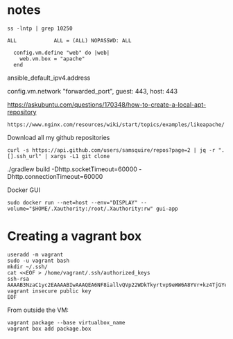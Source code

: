 # notes

```
ss -lntp | grep 10250
```

```
ALL            ALL = (ALL) NOPASSWD: ALL
```

```
  config.vm.define "web" do |web|
    web.vm.box = "apache"
  end
```

ansible_default_ipv4.address

config.vm.network "forwarded_port", guest: 443, host: 443

https://askubuntu.com/questions/170348/how-to-create-a-local-apt-repository

```
https://www.nginx.com/resources/wiki/start/topics/examples/likeapache/
```

Download all my github repositories

```
curl -s https://api.github.com/users/samsquire/repos?page=2 | jq -r ".[].ssh_url" | xargs -L1 git clone
```

./gradlew build -Dhttp.socketTimeout=60000 -Dhttp.connectionTimeout=60000

Docker GUI
```
sudo docker run --net=host --env="DISPLAY" --volume="$HOME/.Xauthority:/root/.Xauthority:rw" gui-app
```

# Creating a vagrant box

```
useradd -m vagrant
sudo -u vagrant bash
mkdir ~/.ssh/
cat <<EOF > /home/vagrant/.ssh/authorized_keys
ssh-rsa AAAAB3NzaC1yc2EAAAABIwAAAQEA6NF8iallvQVp22WDkTkyrtvp9eWW6A8YVr+kz4TjGYe7gHzIw+niNltGEFHzD8+v1I2YJ6oXevct1YeS0o9HZyN1Q9qgCgzUFtdOKLv6IedplqoPkcmF0aYet2PkEDo3MlTBckFXPITAMzF8dJSIFo9D8HfdOV0IAdx4O7PtixWKn5y2hMNG0zQPyUecp4pzC6kivAIhyfHilFR61RGL+GPXQ2MWZWFYbAGjyiYJnAmCP3NOTd0jMZEnDkbUvxhMmBYSdETk1rRgm+R4LOzFUGaHqHDLKLX+FIPKcF96hrucXzcWyLbIbEgE98OHlnVYCzRdK8jlqm8tehUc9c9WhQ== vagrant insecure public key
EOF
```

From outside the VM:

```
vagrant package --base virtualbox_name
vagrant box add package.box 
```
